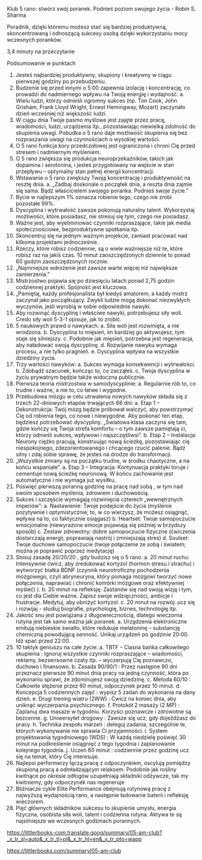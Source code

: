 Klub 5 rano: stwórz swój poranek. Podnieś poziom swojego życia - Robin S. Sharma

Poradnik, dzięki któremu możesz stać się bardziej produktywną, skoncentrowaną i odnoszącą sukcesy osobą dzięki wykorzystaniu mocy wczesnych poranków.

3,4 minuty na przeczytanie

Podsumowanie w punktach

1. Jesteś najbardziej produktywny, skupiony i kreatywny w ciągu pierwszej godziny po przebudzeniu.
2. Budzenie się przed innymi o 5:00 zapewnia izolację i koncentrację, co prowadzi do nadmiernego wpływu na Twoją energię i wydajność.
   a. Wielu ludzi, którzy odnieśli ogromny sukces (np. Tim Cook, John Grisham, Frank Lloyd Wright, Ernest Hemingway, Mozart) zaczynało dzień wcześniej niż większość ludzi.
3. W ciągu dnia Twoje pasmo myślowe jest zajęte przez pracę, wiadomości, ludzi, urządzenia itp., pozostawiając niewielką zdolność do skupienia uwagi. Pobudka o 5 rano daje możliwość skupienia się bez rozpraszania uwagi na czynnościach o wysokiej wartości.
4. O 5 rano funkcja kory przedczołowej jest ograniczona i chroni Cię przed stresem i nadmiernym myśleniem.
5. O 5 rano zwiększa się produkcja neuroprzekaźników, takich jak dopamina i serotonina, i jesteś przygotowany na wejście w stan przepływu – optymalny stan pełnej energii koncentracji.
6. Wstawanie o 5 rano zwiększy Twoją koncentrację i produktywność na resztę dnia.
   a. „Zadbaj doskonale o początek dnia, a reszta dnia zajmie się sama. Bądź właścicielem swojego poranka. Podnieś swoje życie.”
7. Bycie w najlepszym 1% oznacza robienie tego, czego nie zrobi pozostałe 99%.
8. Dyscyplina i wytrwałość zawsze pokonują naturalny talent. Wykorzystaj możliwości, które posiadasz, nie stresuj się tym, czego nie posiadasz.
9. Ważne jest, aby wyeliminować czynniki rozpraszające, takie jak media społecznościowe, bezproduktywne spotkania itp.
10. Skoncentruj się na jednym ważnym projekcie, zamiast pracować nad kilkoma projektami jednocześnie.
11. Rzeczy, które robisz codziennie, są o wiele ważniejsze niż te, które robisz raz na jakiś czas. 10 minut zaoszczędzonych dziennie to ponad 60 godzin zaoszczędzonych rocznie.
12. „Najmniejsze wdrożenie jest zawsze warte więcej niż największe zamierzenia.”
13. Mistrzostwo pojawia się po dziesięciu latach ponad 2,75 godzin codziennej praktyki. Spójność jest kluczowa.
14. „Pamiętaj, każdy profesjonalista był kiedyś amatorem, a każdy mistrz zaczynał jako początkujący. Zwykli ludzie mogą dokonać niezwykłych wyczynów, jeśli wyrobią w sobie odpowiednie nawyki.
15. Aby rozwinąć dyscyplinę i właściwe nawyki, potrzebujesz siły woli. Credo siły woli 5-3-1 opisuje, jak to zrobić.
16. 5 naukowych prawd o nawykach:
    a. Siła woli jest rozwinięta, a nie wrodzona.
    b. Dyscyplina to mięsień, im bardziej go aktywujesz, tym staje się silniejszy.
    c. Podobnie jak mięsień, potrzebna jest regeneracja, aby naładować swoją dyscyplinę.
    d. Rozwijanie nawyku wymaga procesu, a nie tylko pragnień.
    e. Dyscyplina wpływa na wszystkie dziedziny życia.
17. Trzy wartości nawyków:
    a. Sukces wymaga konsekwencji i wytrwałości.
    b. Zdobądź szacunek, kończąc to, co zacząłeś.
    c. Twoja dyscyplina w życiu prywatnym będzie także widoczna publicznie.
18. Pierwsza teoria mistrzostwa w samodyscyplinie:
    a. Regularnie rób to, co trudne i ważne, a nie to, co łatwe i wygodne.
19. Przebudowa mózgu w celu utrwalenia nowych nawyków składa się z trzech 22-dniowych etapów trwających 66 dni:
    a. Etap 1 – Dekonstrukcja: Twój mózg będzie próbował walczyć, aby powstrzymać Cię od robienia tego, co nowe i niewygodne. Aby pokonać ten etap, będziesz potrzebować dyscypliny. „Światowa klasa zaczyna się tam, gdzie kończy się Twoja strefa komfortu – o tym zawsze pamiętają ci, którzy odnieśli sukces, wpływowi i najszczęśliwsi”.
    b. Etap 2 – Instalacja: Neurony ciężko pracują, konstruując nową ścieżkę, pozostawiając cię niespokojnego, zdezorientowanego i chcącego rzucić palenie. Bądź silny i zdaj sobie sprawę, że jesteś na drodze do transformacji.
20. „Wszystkie zmiany są na początku trudne, w środku chaotyczne, a na końcu wspaniałe”.
    a. Etap 3 – Integracja: Kontynuacja praktyki toruje i cementuje nową ścieżkę neuronową. W końcu zachowanie jest automatyczne i nie wymaga już wysiłku.
21. Poświęć pierwszą poranną godzinę na pracę nad sobą , w tym nad swoim sposobem myślenia, zdrowiem i duchowością.
22. Sukces i szczęście wymagają rozwinięcia czterech „wewnętrznych imperiów”:
    a. Nastawienie: Twoje podejście do życia (myślenie pozytywnie i optymistycznie; to, w co wierzysz, że możesz osiągnąć, wpływa na to, co faktycznie osiągasz)
    b. Heartset: Twoje samopoczucie emocjonalne (niewyrażone emocje pojawiają się później w brzydszy sposób)
    c. Zestaw zdrowotny: dobre samopoczucie fizyczne (ćwiczenia dostarczają energii, poprawiają nastrój i zmniejszają stres)
    d. Soulset: Twoje duchowe samopoczucie (twoje połączenie ze sobą i światem; można je poprawić poprzez medytację)
23. Stosuj zasadę 20/20/20 , gdy budzisz się o 5 rano.
    a. 20 minut ruchu: Intensywnie ćwicz, aby zredukować kortyzol (hormon stresu i strachu) i wytworzyć białka BDNF (czynnik neurotroficzny pochodzenia mózgowego, czyli abryneuryna, który pomaga mózgowi tworzyć nowe połączenia, naprawiać i chronić komórki mózgowe oraz efektywniej myśleć) ).
    b. 20 minut na refleksję: Zastanów się nad swoją wizją i tym, co jest dla Ciebie ważne. Zapisz swoje wdzięczności, ambicje i frustracje. Medytuj, aby obniżyć kortyzol.
    c. 20 minut na rozwój: ucz się i rozwijaj - studiuj biografie, psychologię, biznes, technologię itp.
24. Jakość snu jest powiązana z długowiecznością, dlatego wieczorna rutyna jest tak samo ważna jak poranek.
    a. Urządzenia elektroniczne emitują niebieskie światło, które redukuje melatoninę – substancję chemiczną powodującą senność. Unikaj urządzeń po godzinie 20:00. Idź spać przed 22:00.
25. 10 taktyk geniuszu na całe życie:
    a. TBTF – Ciasna bańka całkowitego skupienia : Ignoruj wszystkie czynniki rozpraszające – wiadomości, reklamy, bezsensowne czaty itp. – wyczerpują Cię poznawczo, duchowo i finansowo.
    b. Zasada 90/90/1 : Przez następne 90 dni przeznacz pierwsze 90 minut dnia pracy na jedną czynność, która po wykonaniu sprawi, że zdominujesz swoją dziedzinę.
    c. Metoda 60/10 : Całkowite stężenie przez 60 minut, odpoczynek przez 10 minut.
    d. Koncepcja 5 codziennych zajęć : wypisz 5 zadań do wykonania na dany dzień.
    e. Drugi trening wiatru (2WW) : Ćwicz na koniec dnia, aby uniknąć wyczerpania psychicznego.
    f. Protokół 2 masaży (2 MP) : Zaplanuj dwa masaże w tygodniu. Korzyści poznawcze i zdrowotne są bezcenne.
    g. Uniwersytet drogowy : Zawsze się ucz, gdy dojeżdżasz do pracy.
    h. Technika zespołu marzeń : deleguj zadania, szczególnie te, których wykonywanie nie sprawia Ci przyjemności.
    i. System projektowania tygodniowego (WDS) : W każdą niedzielę poświęć 30 minut na podkreślenie osiągnięć z tego tygodnia i zaplanowanie kolejnego tygodnia.
    j. Uczeń 60 minut : codziennie przez godzinę ucz się na temat, który Cię interesuje.
26. Najlepsi performerzy łączą pracę z odpoczynkiem, oscylują pomiędzy skupioną pracą a odmładzającym relaksem. Podobnie jak rośliny kwitnące po okresie odłogów uzupełniają składniki odżywcze, tak my kwitniemy, gdy odpoczynek nas regeneruje.
27. Bliźniacze cykle Elite Performance obejmują rutynową pracę z najwyższą wydajnością rano, a następnie ładowanie baterii i refleksję wieczorem.
28. Pięć głównych składników sukcesu to skupienie umysłu, energia fizyczna, osobista siła woli, talent i codzienna rutyna. Aktywa te są najsilniejsze we wczesnych godzinach porannych.

https://littlerbooks-com.translate.goog/summary/05-am-club?_x_tr_sl=auto&_x_tr_tl=pl&_x_tr_hl=en&_x_tr_pto=wapp

https://littlerbooks.com/summary/05-am-club
